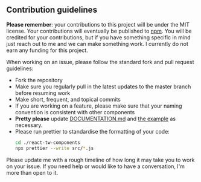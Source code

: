 ## Contribution guidelines
**Please remember**: your contributions to this project will be under the MIT license. Your contributions will eventually be published to [npm](https://www.npmjs.com/package/react-tw-components). You will be credited for your contributions, but if you have something specific in mind just reach out to me and we can make something work. I currently do not earn any funding for this project.
 
When working on an issue, please follow the standard fork and pull request guidelines:
* Fork the repository
* Make sure you regularly pull in the latest updates to the master branch before resuming work
* Make short, frequent, and topical commits
* If you are working on a feature, please make sure that your naming convention is consistent with other components
* **Pretty please** update [DOCUMENTATION.md](https://github.com/kpedneka/react-tw-components/blob/main/DOCUMENTATION.md) and [the example](https://github.com/kpedneka/react-tw-components/blob/main/example/src/App.js) as necessary. 
* Please run prettier to standardise the formatting of your code:
  ```bash
  cd ./react-tw-components
  npx prettier --write src/*.js
  ```
Please update me with a rough timeline of how long it may take you to work on your issue. If you need help or would like to have a conversation, I'm more than open to it. 
